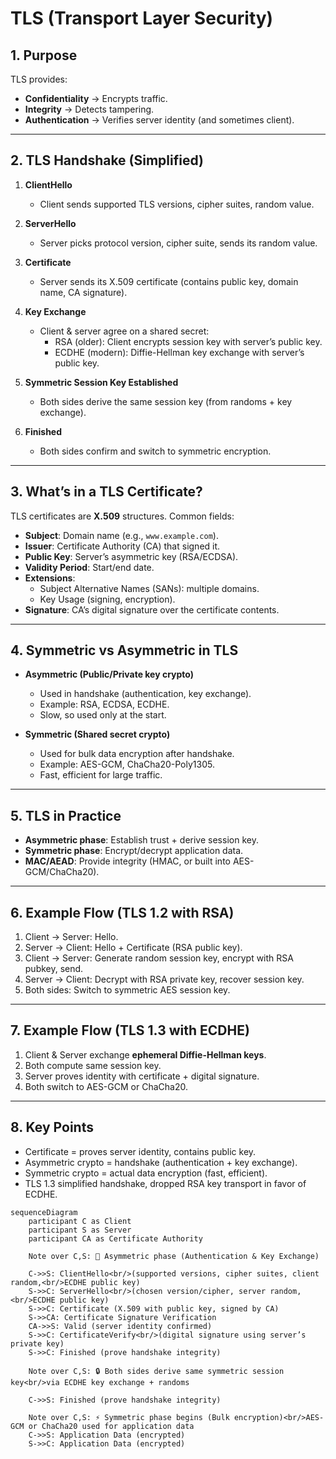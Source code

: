 # TLS (Transport Layer Security)

## 1. Purpose
TLS provides:
- **Confidentiality** → Encrypts traffic.  
- **Integrity** → Detects tampering.  
- **Authentication** → Verifies server identity (and sometimes client).  

---

## 2. TLS Handshake (Simplified)

1. **ClientHello**
   - Client sends supported TLS versions, cipher suites, random value.

2. **ServerHello**
   - Server picks protocol version, cipher suite, sends its random value.

3. **Certificate**
   - Server sends its X.509 certificate (contains public key, domain name, CA signature).

4. **Key Exchange**
   - Client & server agree on a shared secret:
     - RSA (older): Client encrypts session key with server’s public key.
     - ECDHE (modern): Diffie-Hellman key exchange with server’s public key.

5. **Symmetric Session Key Established**
   - Both sides derive the same session key (from randoms + key exchange).

6. **Finished**
   - Both sides confirm and switch to symmetric encryption.

---

## 3. What’s in a TLS Certificate?

TLS certificates are **X.509** structures. Common fields:
- **Subject**: Domain name (e.g., `www.example.com`).
- **Issuer**: Certificate Authority (CA) that signed it.
- **Public Key**: Server’s asymmetric key (RSA/ECDSA).
- **Validity Period**: Start/end date.
- **Extensions**:
  - Subject Alternative Names (SANs): multiple domains.
  - Key Usage (signing, encryption).
- **Signature**: CA’s digital signature over the certificate contents.

---

## 4. Symmetric vs Asymmetric in TLS

- **Asymmetric (Public/Private key crypto)**
  - Used in handshake (authentication, key exchange).
  - Example: RSA, ECDSA, ECDHE.
  - Slow, so used only at the start.

- **Symmetric (Shared secret crypto)**
  - Used for bulk data encryption after handshake.
  - Example: AES-GCM, ChaCha20-Poly1305.
  - Fast, efficient for large traffic.

---

## 5. TLS in Practice
- **Asymmetric phase**: Establish trust + derive session key.
- **Symmetric phase**: Encrypt/decrypt application data.
- **MAC/AEAD**: Provide integrity (HMAC, or built into AES-GCM/ChaCha20).

---

## 6. Example Flow (TLS 1.2 with RSA)
1. Client → Server: Hello.
2. Server → Client: Hello + Certificate (RSA public key).
3. Client → Server: Generate random session key, encrypt with RSA pubkey, send.
4. Server → Client: Decrypt with RSA private key, recover session key.
5. Both sides: Switch to symmetric AES session key.

---

## 7. Example Flow (TLS 1.3 with ECDHE)
1. Client & Server exchange **ephemeral Diffie-Hellman keys**.
2. Both compute same session key.
3. Server proves identity with certificate + digital signature.
4. Both switch to AES-GCM or ChaCha20.

---

## 8. Key Points
- Certificate = proves server identity, contains public key.  
- Asymmetric crypto = handshake (authentication + key exchange).  
- Symmetric crypto = actual data encryption (fast, efficient).  
- TLS 1.3 simplified handshake, dropped RSA key transport in favor of ECDHE.  


```mermaid
sequenceDiagram
    participant C as Client
    participant S as Server
    participant CA as Certificate Authority

    Note over C,S: 🔑 Asymmetric phase (Authentication & Key Exchange)

    C->>S: ClientHello<br/>(supported versions, cipher suites, client random,<br/>ECDHE public key)
    S->>C: ServerHello<br/>(chosen version/cipher, server random,<br/>ECDHE public key)
    S->>C: Certificate (X.509 with public key, signed by CA)
    S->>CA: Certificate Signature Verification
    CA->>S: Valid (server identity confirmed)
    S->>C: CertificateVerify<br/>(digital signature using server’s private key)
    S->>C: Finished (prove handshake integrity)

    Note over C,S: 🔒 Both sides derive same symmetric session key<br/>via ECDHE key exchange + randoms

    C->>S: Finished (prove handshake integrity)

    Note over C,S: ⚡ Symmetric phase begins (Bulk encryption)<br/>AES-GCM or ChaCha20 used for application data
    C->>S: Application Data (encrypted)
    S->>C: Application Data (encrypted)
```

